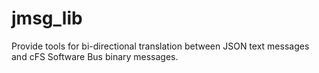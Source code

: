 # jmsg_lib
Provide tools for bi-directional translation between JSON text messages and cFS Software Bus binary messages.
